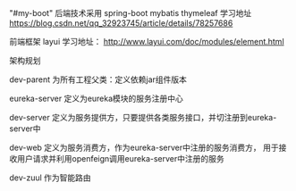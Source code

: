 "#my-boot" 
后端技术采用
spring-boot
mybatis
thymeleaf  学习地址 https://blog.csdn.net/qq_32923745/article/details/78257686


前端框架
layui 学习地址： http://www.layui.com/doc/modules/element.html


架构规划

dev-parent 为所有工程父类：定义依赖jar组件版本

eureka-server 定义为eureka模块的服务注册中心

dev-server 定义为服务提供方，只要提供各类服务接口，并切注册到eureka-server中

dev-web 定义为服务消费方，作为eureka-server中注册的服务消费方，
        用于接收用户请求并利用openfeign调用eureka-server中注册的服务

dev-zuul 作为智能路由